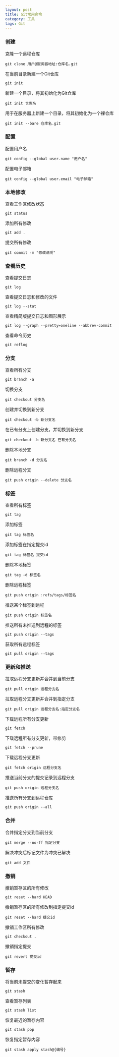 ```yaml
---
layout: post
title: Git常用命令
category: 工具
tags: Git
---
```


### 创建

克隆一个远程仓库

	git clone 用户@服务器地址:仓库名.git

在当前目录新建一个Git仓库

	git init

新建一个目录，将其初始化为Git仓库

	git init 仓库名

用于在服务器上新建一个目录，将其初始化为一个裸仓库

	git init --bare 仓库名.git

### 配置

配置用户名

	git config --global user.name "用户名"

配置电子邮箱

	git config --global user.email "电子邮箱"

### 本地修改

查看工作区修改状态

	git status

添加所有修改

	git add .

提交所有修改

	git commit -m "修改说明"

### 查看历史

查看提交日志

	git log

查看提交日志和修改的文件

	git log --stat

查看精简版提交日志和图形展示

	git log --graph --pretty=oneline --abbrev-commit

查看命令历史

	git reflog

### 分支

查看所有分支

	git branch -a

切换分支

	git checkout 分支名

创建并切换到新分支

	git checkout -b 新分支名

在已有分支上创建分支，并切换到新分支

	git checkout -b 新分支名 已有分支名

删除本地分支

	git branch -d 分支名

删除远程分支

	git push origin --delete 分支名

### 标签

查看所有标签

	git tag

添加标签

	git tag 标签名

添加标签在指定提交id

	git tag 标签名 提交id 

删除本地标签

	git tag -d 标签名

删除远程标签

	git push origin :refs/tags/标签名

推送某个标签到远程

	git push origin 标签名

推送所有未推送到远程的标签

	git push origin --tags

获取所有远程标签

	git pull origin --tags

### 更新和推送

拉取远程分支更新并合并到当前分支

	git pull origin 远程分支名

拉取远程分支更新并合并到指定分支

	git pull origin 远程分支名:指定分支名

下载远程所有分支更新

	git fetch

下载远程所有分支更新，带修剪

	git fetch --prune

下载远程分支更新

	git fetch origin 远程分支名

推送当前分支的提交记录到远程分支

	git push origin 远程分支名

推送所有分支到远程仓库

	git push origin --all

### 合并

合并指定分支到当前分支

	git merge --no-ff 指定分支

解决冲突后标记文件为冲突已解决

	git add 文件

### 撤销

撤销暂存区的所有修改

	git reset --hard HEAD

撤销暂存区的所有修改到指定提交id

	git reset --hard 提交id

撤销工作区所有修改

	git checkout .

撤销指定提交

	git revert 提交id

### 暂存

将当前未提交的变化暂存起来

	git stash

查看暂存列表

	git stash list

恢复最近的暂存内容

	git stash pop

恢复指定暂存内容

	git stash apply stash@{编号}